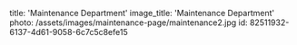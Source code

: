 title: 'Maintenance Department'
image_title: 'Maintenance Department'
photo: /assets/images/maintenance-page/maintenance2.jpg
id: 82511932-6137-4d61-9058-6c7c5c8efe15
